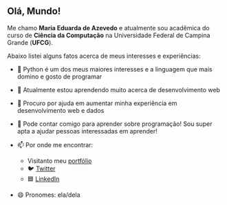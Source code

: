 ## Olá, Mundo!

Me chamo **Maria Eduarda de Azevedo** e atualmente sou acadêmica do curso de **Ciência da Computação** na Universidade Federal de Campina Grande (**UFCG**).

Abaixo listei alguns fatos acerca de meus interesses e experiências:

- 🐍 Python é um dos meus maiores interesses e a linguagem que mais domino e gosto de programar
- 🌱 Atualmente estou aprendendo muito acerca de desenvolvimento web
- 🤔 Procuro por ajuda em aumentar minha experiência em desenvolvimento web e dados
- 💬 Pode contar comigo para aprender sobre programação! Sou super apta a ajudar pessoas interessadas em aprender!
- 📫 Por onde me encontrar:
  - Visitanto meu [portfólio](https://mariaeduardadeazevedo.github.io)
  - 🐦 [Twitter](https://twitter.com/ddt_azevedo)
  - 🟦 [LinkedIn](https://www.linkedin.com/in/maria-eduarda-de-azevedo-silva-a9a134191/)
 

- 😄 Pronomes: ela/dela
